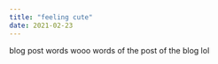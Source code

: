 ```yaml
---
title: "feeling cute"
date: 2021-02-23
---
```

blog post words
wooo
words of the post of the blog
lol
